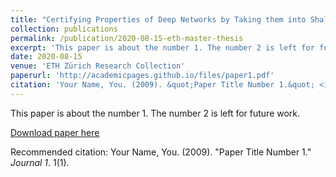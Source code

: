 ```yaml
---
title: "Certifying Properties of Deep Networks by Taking them into Shallow Waters"
collection: publications
permalink: /publication/2020-08-15-eth-master-thesis
excerpt: 'This paper is about the number 1. The number 2 is left for future work.'
date: 2020-08-15
venue: 'ETH Zürich Research Collection'
paperurl: 'http://academicpages.github.io/files/paper1.pdf'
citation: 'Your Name, You. (2009). &quot;Paper Title Number 1.&quot; <i>Journal 1</i>. 1(1).'
---
```

This paper is about the number 1. The number 2 is left for future work.

[Download paper here](https://www.research-collection.ethz.ch/handle/20.500.11850/531617)

Recommended citation: Your Name, You. (2009). "Paper Title Number 1." <i>Journal 1</i>. 1(1).
